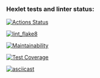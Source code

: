 ### Hexlet tests and linter status:
[![Actions Status](https://github.com/alena-yudzina/python-project-lvl2/workflows/hexlet-check/badge.svg)](https://github.com/alena-yudzina/python-project-lvl2/actions)

[![lint_flake8](https://github.com/alena-yudzina/python-project-lvl2/actions/workflows/flake8.yml/badge.svg)](https://github.com/alena-yudzina/python-project-lvl2/actions/workflows/flake8.yml)

[![Maintainability](https://api.codeclimate.com/v1/badges/ebf68925e4dd486aae67/maintainability)](https://codeclimate.com/github/alena-yudzina/python-project-lvl2/maintainability)

[![Test Coverage](https://api.codeclimate.com/v1/badges/ebf68925e4dd486aae67/test_coverage)](https://codeclimate.com/github/alena-yudzina/python-project-lvl2/test_coverage)

[![asciicast](https://asciinema.org/a/gz9nsNXR3RRIFdviZ9HfUO3AN.svg)](https://asciinema.org/a/gz9nsNXR3RRIFdviZ9HfUO3AN)